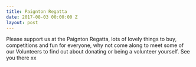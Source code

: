 ```yaml
---
title: Paignton Regatta
date: 2017-08-03 00:00:00 Z
layout: post
---
```


Please support us at the Paignton Regatta, lots of lovely things to buy, competitions and fun for everyone, why not come along to meet some of our Volunteers to find out about donating or being a volunteer yourself. See you there xx
